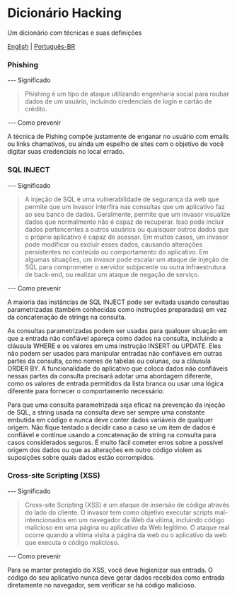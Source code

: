 # Dicionário Hacking

Um dicionário com técnicas e suas definições

[English](https://github.com/dfop02/hacking-dict/blob/main/README.md) | [Português-BR](https://github.com/dfop02/hacking-dict/blob/main/README_pt-br.md)

### Phishing
--- Significado
> Phishing é um tipo de ataque utilizando engenharia social para roubar dados de um usuário, incluindo credenciais de login e cartão de crédito.

--- Como prevenir

A técnica de Pishing compõe justamente de enganar no usuário com emails ou links chamativos, ou ainda um espelho de sites com o objetivo de você digitar suas credenciais no local errado.

### SQL INJECT
--- Significado
> A injeção de SQL é uma vulnerabilidade de segurança da web que permite que um invasor interfira nas consultas que um aplicativo faz ao seu banco de dados. Geralmente, permite que um invasor visualize dados que normalmente não é capaz de recuperar. Isso pode incluir dados pertencentes a outros usuários ou quaisquer outros dados que o próprio aplicativo é capaz de acessar. Em muitos casos, um invasor pode modificar ou excluir esses dados, causando alterações persistentes no conteúdo ou comportamento do aplicativo. Em algumas situações, um invasor pode escalar um ataque de injeção de SQL para comprometer o servidor subjacente ou outra infraestrutura de back-end, ou realizar um ataque de negação de serviço.

--- Como prevenir

A maioria das instâncias de SQL INJECT pode ser evitada usando consultas parametrizadas (também conhecidas como instruções preparadas) em vez da concatenação de strings na consulta.

As consultas parametrizadas podem ser usadas para qualquer situação em que a entrada não confiável apareça como dados na consulta, incluindo a cláusula WHERE e os valores em uma instrução INSERT ou UPDATE. Eles não podem ser usados ​​para manipular entradas não confiáveis ​​em outras partes da consulta, como nomes de tabelas ou colunas, ou a cláusula ORDER BY. A funcionalidade do aplicativo que coloca dados não confiáveis ​​nessas partes da consulta precisará adotar uma abordagem diferente, como os valores de entrada permitidos da lista branca ou usar uma lógica diferente para fornecer o comportamento necessário.

Para que uma consulta parametrizada seja eficaz na prevenção da injeção de SQL, a string usada na consulta deve ser sempre uma constante embutida em código e nunca deve conter dados variáveis ​​de qualquer origem. Não fique tentado a decidir caso a caso se um item de dados é confiável e continue usando a concatenação de string na consulta para casos considerados seguros. É muito fácil cometer erros sobre a possível origem dos dados ou que as alterações em outro código violem as suposições sobre quais dados estão corrompidos.

### Cross-site Scripting (XSS)
--- Significado
> Cross-site Scripting (XSS) é um ataque de insersão de código através do lado do cliente. O invasor tem como objetivo executar scripts mal-intencionados em um navegador da Web da vítima, incluindo código malicioso em uma página ou aplicativo da Web legítimo. O ataque real ocorre quando a vítima visita a página da web ou o aplicativo da web que executa o código malicioso.

--- Como prevenir

Para se manter protegido do XSS, você deve higienizar sua entrada. O código do seu aplicativo nunca deve gerar dados recebidos como entrada diretamente no navegador, sem verificar se há código malicioso.
